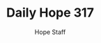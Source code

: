 ---
image: /assets/img/daily-hope-default-artwork.png
title: Daily Hope 317
number: 317
categories:
  - Daily Hope
author: Hope Staff
notes: Daily Hope 317
embed: >-
  EMBED_GOES_HERE
---